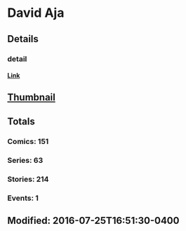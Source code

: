 # David  Aja 
## Details
### detail
#### [Link](http://marvel.com/comics/creators/750/david_aja?utm_campaign=apiRef&utm_source=225578a89fc76f3d20fbffda5d17a88d)
## [Thumbnail](http://i.annihil.us/u/prod/marvel/i/mg/f/80/4bc5c4a7e77eb.jpg)
## Totals
### Comics: 151
### Series: 63
### Stories: 214
### Events: 1
## Modified: 2016-07-25T16:51:30-0400